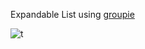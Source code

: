   Expandable List using [groupie](https://github.com/lisawray/groupie)
  
  


![t](https://user-images.githubusercontent.com/17065547/105628533-19e39900-5e46-11eb-9964-856cded918ac.gif)

